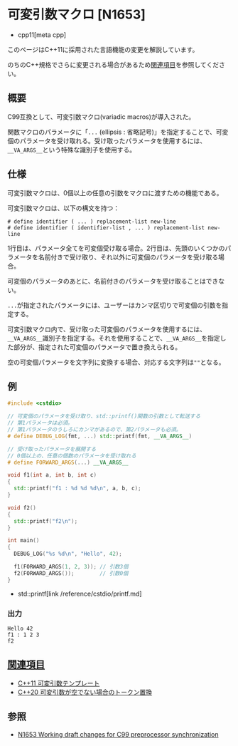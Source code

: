 # 可変引数マクロ [N1653]
* cpp11[meta cpp]

<!-- start lang caution -->

このページはC++11に採用された言語機能の変更を解説しています。

のちのC++規格でさらに変更される場合があるため[関連項目](#relative-page)を参照してください。

<!-- last lang caution -->

## 概要
C99互換として、可変引数マクロ(variadic macros)が導入された。

関数マクロのパラメータに「`...` (ellipsis : 省略記号)」を指定することで、可変個のパラメータを受け取れる。受け取ったパラメータを使用するには、`__VA_ARGS__`という特殊な識別子を使用する。


## 仕様
可変引数マクロは、0個以上の任意の引数をマクロに渡すための機能である。

可変引数マクロは、以下の構文を持つ：

```
# define identifier ( ... ) replacement-list new-line
# define identifier ( identifier-list , ... ) replacement-list new-line
```

1行目は、パラメータ全てを可変個受け取る場合。2行目は、先頭のいくつかのパラメータを名前付きで受け取り、それ以外に可変個のパラメータを受け取る場合。

可変個のパラメータのあとに、名前付きのパラメータを受け取ることはできない。

`...`が指定されたパラメータには、ユーザーはカンマ区切りで可変個の引数を指定する。

可変引数マクロ内で、受け取った可変個のパラメータを使用するには、`__VA_ARGS__`識別子を指定する。それを使用することで、`__VA_ARGS__`を指定した部分が、指定された可変個のパラメータで置き換えられる。

空の可変個パラメータを文字列に変換する場合、対応する文字列は`""`となる。


## 例
```cpp example
#include <cstdio>

// 可変個のパラメータを受け取り、std::printf()関数の引数として転送する
// 第1パラメータは必須。
// 第1パラメータのうしろにカンマがあるので、第2パラメータも必須。
# define DEBUG_LOG(fmt, ...) std::printf(fmt, __VA_ARGS__)

// 受け取ったパラメータを展開する
// 0個以上の、任意の個数のパラメータを受け取れる
# define FORWARD_ARGS(...) __VA_ARGS__

void f1(int a, int b, int c)
{
  std::printf("f1 : %d %d %d\n", a, b, c);
}

void f2()
{
  std::printf("f2\n");
}

int main()
{
  DEBUG_LOG("%s %d\n", "Hello", 42);

  f1(FORWARD_ARGS(1, 2, 3)); // 引数3個
  f2(FORWARD_ARGS());        // 引数0個
}
```
* std::printf[link /reference/cstdio/printf.md]

### 出力
```
Hello 42
f1 : 1 2 3
f2
```


## <a id="relative-page" href="#relative-page">関連項目</a>
- [C++11 可変引数テンプレート](variadic_templates.md)
- [C++20 可変引数が空でない場合のトークン置換](/lang/cpp20/va_opt.md)


## 参照
- [N1653 Working draft changes for C99 preprocessor synchronization](http://www.open-std.org/jtc1/sc22/wg21/docs/papers/2004/n1653.htm)